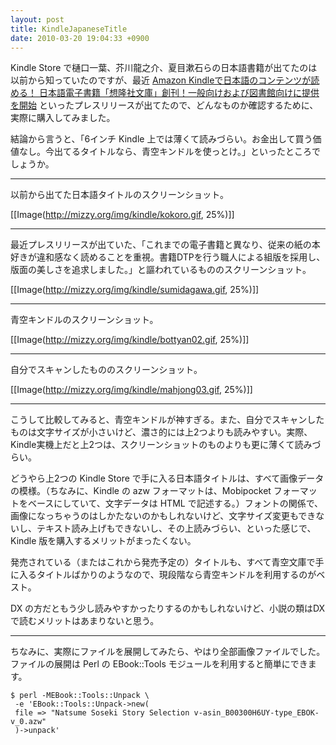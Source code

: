 ```yaml
---
layout: post
title: KindleJapaneseTitle
date: 2010-03-20 19:04:33 +0900
---
```



Kindle Store で樋口一葉、芥川龍之介、夏目漱石らの日本語書籍が出てたのは以前から知っていたのですが、最近 [Amazon Kindleで日本語のコンテンツが読める！ 日本語電子書籍「想隆社文庫」創刊！一般向けおよび図書館向けに提供を開始](http://www.atpress.ne.jp/view/14142) といったプレスリリースが出てたので、どんなものか確認するために、実際に購入してみました。

結論から言うと、「6インチ Kindle 上では薄くて読みづらい。お金出して買う価値なし。今出てるタイトルなら、青空キンドルを使っとけ。」といったところでしょうか。

----

以前から出てた日本語タイトルのスクリーンショット。

[[Image(http://mizzy.org/img/kindle/kokoro.gif, 25%)]]

----

最近プレスリリースが出ていた、「これまでの電子書籍と異なり、従来の紙の本好きが違和感なく読めることを重視。書籍DTPを行う職人による組版を採用し、版面の美しさを追求しました。」と謳われているもののスクリーンショット。

[[Image(http://mizzy.org/img/kindle/sumidagawa.gif, 25%)]]

----

青空キンドルのスクリーンショット。

[[Image(http://mizzy.org/img/kindle/bottyan02.gif, 25%)]]

----

自分でスキャンしたもののスクリーンショット。

[[Image(http://mizzy.org/img/kindle/mahjong03.gif, 25%)]]

----

こうして比較してみると、青空キンドルが神すぎる。また、自分でスキャンしたものは文字サイズが小さいけど、濃さ的には上2つよりも読みやすい。実際、Kindle実機上だと上2つは、スクリーンショットのものよりも更に薄くて読みづらい。

どうやら上2つの Kindle Store で手に入る日本語タイトルは、すべて画像データの模様。（ちなみに、Kindle の azw フォーマットは、Mobipocket フォーマットをベースにしていて、文字データは HTML で記述する。）フォントの関係で、画像になっちゃうのはしかたないのかもしれないけど、文字サイズ変更もできないし、テキスト読み上げもできないし、その上読みづらい、といった感じで、Kindle 版を購入するメリットがまったくない。

発売されている（またはこれから発売予定の）タイトルも、すべて青空文庫で手に入るタイトルばかりのようなので、現段階なら青空キンドルを利用するのがベスト。

DX の方だともう少し読みやすかったりするのかもしれないけど、小説の類はDXで読むメリットはあまりないと思う。

----

ちなみに、実際にファイルを展開してみたら、やはり全部画像ファイルでした。ファイルの展開は Perl の EBook::Tools モジュールを利用すると簡単にできます。

	
	$ perl -MEBook::Tools::Unpack \
	 -e 'EBook::Tools::Unpack->new(
	 file => "Natsume Soseki Story Selection v-asin_B00300H6UY-type_EBOK-v_0.azw"
	 )->unpack'
	
